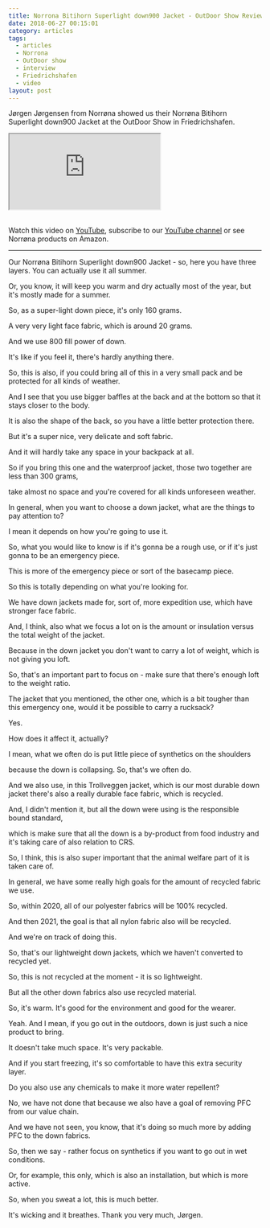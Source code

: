 ```yaml
---
title: Norrona Bitihorn Superlight down900 Jacket - OutDoor Show Review
date: 2018-06-27 00:15:01
category: articles
tags:
  - articles
  - Norrona
  - OutDoor show
  - interview
  - Friedrichshafen
  - video
layout: post
---
```


Jørgen Jørgensen from Norrøna showed us their Norrøna Bitihorn Superlight down900 Jacket at the OutDoor Show in Friedrichshafen.

<div class="embed-responsive embed-responsive-16by9">
    <iframe class="embed-responsive-item" src="https://www.youtube.com/embed/ech8-UqNpRk"></iframe>
</div>
<br>
<!--more-->

Watch this video on <a href="https://www.youtube.com/watch?v=ech8-UqNpRk" target="_blank" rel="nofollow">YouTube</a>, subscribe to our <a target="_blank" rel="nofollow" href="https://www.youtube.com/channel/UCnO9Q_m9EaOCrHmmQIBVBNw?sub_confirmation=1">YouTube channel</a> or see Norrøna products on <a target="_blank" hre="https://amzn.to/2MMmb9T" rel="nofollow">Amazon</a>.

---

Our Norrøna Bitihorn Superlight down900 Jacket - so, here you have three layers. You can actually use it all summer.

Or, you know, it will keep you warm and dry actually most of the year, but it's mostly made for a summer.

So, as a super-light down piece, it's only 160 grams.

A very very light face fabric, which is around 20 grams.

And we use 800 fill power of down.

It's like if you feel it, there's hardly anything there.

So, this is also, if you could bring all of this in a very small pack and be protected for all kinds of weather.

And I see that you use bigger baffles at the back and at the bottom so that it stays closer to the body.

It is also the shape of the back, so you have a little better protection there.

But it's a super nice, very delicate and soft fabric.

And it will hardly take any space in your backpack at all.

So if you bring this one and the waterproof jacket, those two together are less than 300 grams,

take almost no space and you're covered for all kinds unforeseen weather.

In general, when you want to choose a down jacket, what are the things to pay attention to?

I mean it depends on how you're going to use it.

So, what you would like to know is if it's gonna be a rough use, or if it's just gonna to be an emergency piece.

This is more of the emergency piece or sort of the basecamp piece.

So this is totally depending on what you're looking for.

We have down jackets made for, sort of, more expedition use, which have stronger face fabric.

And, I think, also what we focus a lot on is the amount or insulation versus the total weight of the jacket.

Because in the down jacket you don't want to carry a lot of weight, which is not giving you loft.

So, that's an important part to focus on - make sure that there's enough loft to the weight ratio.

The jacket that you mentioned, the other one, which is a bit tougher than this emergency one, would it be possible to carry a rucksack?

Yes.

How does it affect it, actually?

I mean, what we often do is put little piece of synthetics on the shoulders

because the down is collapsing. So, that's we often do.

And we also use, in this Trollveggen jacket, which is our most durable down jacket there's also a really durable face fabric,  which is recycled.

And, I didn't mention it, but all the down were using is the responsible bound standard,

which is make sure that all the down is a by-product from food industry and it's taking care of also relation to CRS.

So, I think, this is also super important that the animal welfare part of it is taken care of.

In general, we have some really high goals for the amount of recycled fabric we use.

So, within 2020, all of our polyester fabrics will be 100% recycled.

And then 2021, the goal is that all nylon fabric also will be recycled.

And we're on track of doing this.

So, that's our lightweight down jackets, which we haven't converted to recycled yet.

So, this is not recycled at the moment - it is so lightweight.

But all the other down fabrics also use recycled material.

So, it's warm. It's good for the environment and good for the wearer.

Yeah. And I mean, if you go out in the outdoors, down is just such a nice product to bring.

It doesn't take much space. It's very packable.

And if you start freezing, it's so comfortable to have this extra security layer.

Do you also use any chemicals to make it more water repellent?

No, we have not done that because we also have a goal of removing PFC from our value chain.

And we have not seen, you know, that it's doing so much more by adding PFC to the down fabrics.

So, then we say - rather focus on synthetics if you want to go out in wet conditions.

Or, for example, this only, which is also an installation, but which is more active.

So, when you sweat a lot, this is much better.

It's wicking and it breathes. Thank you very much, Jørgen.
